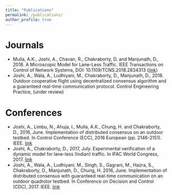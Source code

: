 ```yaml
---
title: "Publications"
permalink: /publications/
author_profile: true
---
```


Journals
========
* Mulla, A.K., Joshi, A., Chavan, R., Chakraborty, D. and Manjunath, D., 2018. A Microscopic Model for Lane-Less Traffic. IEEE Transactions on Control of Network Systems, DOI: 10.1109/TCNS.2018.2834313 ([link](https://ieeexplore.ieee.org/abstract/document/8355794))
* Joshi, A., Wala, A., Ludhiyani, M., Chakraborty, D., Manjunath, D., 2018. Outdoor cooperative flight using decentralized consensus algorithm and a guaranteed real-time communication protocol. Control Engineering Practice, (under review)

Conferences
===========
* Joshi, A., Limbu, N., Ahuja, I., Mulla, A.K., Chung, H. and Chakraborty, D., 2016, June. Implementation of distributed consensus on an outdoor testbed. In Control Conference (ECC), 2016 European (pp. 2146-2151). IEEE. [link](https://ieeexplore.ieee.org/abstract/document/7810609/)
* Joshi, A., Chakraborty, D., 2017, July. Experimental verification of a dynamic model for lane-less (Indian) traffic. In IFAC World Congress, 2017. [link](https://www.sciencedirect.com/science/article/pii/S2405896317315525)
* Joshi, A., Wala, A., Ludhiyani, M., Singh, S., Gagrani, M., Hazra, S., Chakraborty, D., Manjunath, D., Chung, H. 2016, June. Implementation of distributed consensus with guaranteed real-time communication on an outdoor quadrotor testbed. In Conference on Decision and Control (CDC), 2017. IEEE. [link](https://ieeexplore.ieee.org/abstract/document/8263964/)
